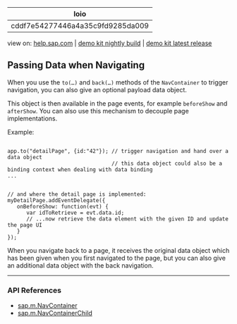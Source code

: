 | loio |
| -----|
| cddf7e54277446a4a35c9fd9285da009 |

<div id="loio">

view on: [help.sap.com](https://help.sap.com/viewer/DRAFT/3237636b137e43519a20ad5513c49ccb/latest/en-US/cddf7e54277446a4a35c9fd9285da009.html) | [demo kit nightly build](https://openui5nightly.hana.ondemand.com/#/topic/cddf7e54277446a4a35c9fd9285da009) | [demo kit latest release](https://openui5.hana.ondemand.com/#/topic/cddf7e54277446a4a35c9fd9285da009)</div>
<!-- loiocddf7e54277446a4a35c9fd9285da009 -->

## Passing Data when Navigating

When you use the `to(…)` and `back(…)` methods of the `NavContainer` to trigger navigation, you can also give an optional payload data object.

This object is then available in the page events, for example `beforeShow` and `afterShow`. You can also use this mechanism to decouple page implementations.

Example:

```lang-js

app.to("detailPage", {id:"42"}); // trigger navigation and hand over a data object
                                 // this data object could also be a binding context when dealing with data binding
...


// and where the detail page is implemented:
myDetailPage.addEventDelegate({
   onBeforeShow: function(evt) {
      var idToRetrieve = evt.data.id;
      // ...now retrieve the data element with the given ID and update the page UI
   }
});
```

When you navigate back to a page, it receives the original data object which has been given when you first navigated to the page, but you can also give an additional data object with the back navigation.

***

### API References

-   [sap.m.NavContainer](https://openui5.hana.ondemand.com/#docs/api/symbols/sap.m.NavContainer.html)
-   [sap.m.NavContainerChild](https://openui5.hana.ondemand.com/#docs/api/symbols/sap.m.NavContainerChild.html)

